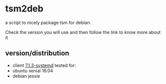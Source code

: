 tsm2deb
=======

a script to nicely package tsm for debian.

Check the version you will use and then follow the link to know more about it

version/distribution
--------------------
- client [7.1.3-systemd](https://github.com/briner/tsm2deb/tree/7.1.3-systemd) tested for:
 - ubuntu xenial 16.04
 - debian jessie


